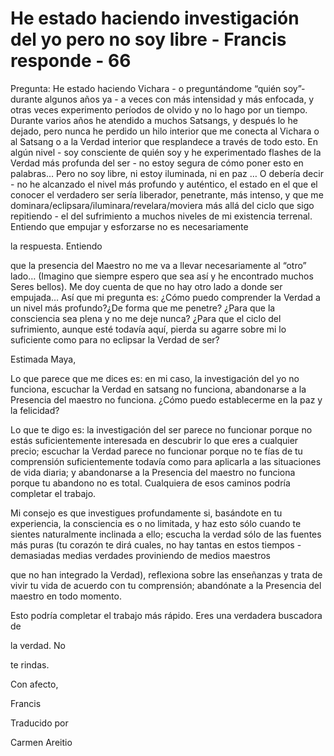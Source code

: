# He estado haciendo investigación del yo pero no soy libre - Francis responde - 66

Pregunta: He estado haciendo Vichara - o preguntándome “quién soy”- durante algunos años ya - a veces con más intensidad y más enfocada, y otras veces experimento períodos de olvido y no lo hago por un tiempo. Durante varios años he atendido a muchos Satsangs, y después lo he dejado, pero nunca he perdido un hilo interior que me conecta al Vichara o al Satsang o a la Verdad interior que resplandece a través de todo esto. En algún nivel - soy consciente de quién soy y he experimentado flashes de la Verdad más profunda del ser - no estoy segura de cómo poner esto en palabras… Pero no soy libre, ni estoy iluminada, ni en paz … O debería decir - no he alcanzado el nivel más profundo y auténtico, el estado en el que el conocer el verdadero ser sería liberador, penetrante, más intenso, y que me dominara/eclipsara/iluminara/revelara/moviera más allá del ciclo que sigo repitiendo - el del sufrimiento a muchos niveles de mi existencia terrenal. Entiendo que empujar y esforzarse no es necesariamente

la respuesta. Entiendo

que la presencia del Maestro no me va a llevar necesariamente al “otro” lado… (Imagino que siempre espero que sea así y he encontrado muchos Seres bellos). Me doy cuenta de que no hay otro lado a donde ser empujada… Así que mi pregunta es: ¿Cómo puedo comprender la Verdad a un nivel más profundo?¿De forma que me penetre? ¿Para que la consciencia sea plena y no me deje nunca? ¿Para que el ciclo del sufrimiento, aunque esté todavía aquí, pierda su agarre sobre mi lo suficiente como para no eclipsar la Verdad de ser?

Estimada Maya,

Lo que parece que me dices es: en mi caso, la investigación del yo no funciona, escuchar la Verdad en satsang no funciona, abandonarse a la Presencia del maestro no funciona. ¿Cómo puedo establecerme en la paz y la felicidad?

Lo que te digo es: la investigación del ser parece no funcionar porque no estás suficientemente interesada en descubrir lo que eres a cualquier precio; escuchar la Verdad parece no funcionar porque no te fías de tu comprensión suficientemente todavía como para aplicarla a las situaciones de vida diaria; y abandonarse a la Presencia del maestro no funciona porque tu abandono no es total. Cualquiera de esos caminos podría completar el trabajo.

Mi consejo es que investigues profundamente si, basándote en tu experiencia, la consciencia es o no limitada, y haz esto sólo cuando te sientes naturalmente inclinada a ello; escucha la verdad sólo de las fuentes más puras (tu corazón te dirá cuales, no hay tantas en estos tiempos - demasiadas medias verdades proviniendo de medios maestros

que no han integrado la Verdad), reflexiona sobre las enseñanzas y trata de vivir tu vida de acuerdo con tu comprensión; abandónate a la Presencia del maestro en todo momento.

Esto podría completar el trabajo más rápido. Eres una verdadera buscadora de

la verdad. No

te rindas.

Con afecto,

Francis

Traducido por

Carmen Areitio


